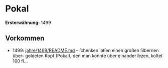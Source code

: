 # Pokal

**Ersterwähnung:** 1499

## Vorkommen
- 1499: [jahre/1499/README.md](../jahre/1499/README.md) – ſchenken laſſen einen großen ſilbernen über-
goldeten Kopf (Pokal), den man konnte über einander
ſezen, koſtet 100 fl...

